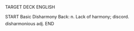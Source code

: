 TARGET DECK
ENGLISH

START
Basic
Disharmony
Back: n. Lack of harmony; discord.  disharmonious adj.
END
